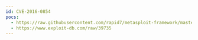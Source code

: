```yaml
---
id: CVE-2016-0854
pocs:
  - https://raw.githubusercontent.com/rapid7/metasploit-framework/master/modules/exploits/windows/scada/advantech_webaccess_dashboard_file_upload.rb
  - https://www.exploit-db.com/raw/39735
---
```


